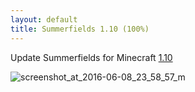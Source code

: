 ```yaml
---
layout: default
title: Summerfields 1.10 (100%)
---
```


Update Summerfields for Minecraft [1.10](http://www.summerfields.info/?category/Download/1.10.X)

![screenshot_at_2016-06-08_23_58_57_m](https://user-images.githubusercontent.com/401965/33348917-5257b860-d498-11e7-8734-7e91d37d01f6.png)

